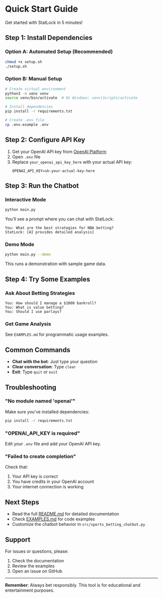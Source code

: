 # Quick Start Guide

Get started with StatLock in 5 minutes!

## Step 1: Install Dependencies

### Option A: Automated Setup (Recommended)
```bash
chmod +x setup.sh
./setup.sh
```

### Option B: Manual Setup
```bash
# Create virtual environment
python3 -m venv venv
source venv/bin/activate  # On Windows: venv\Scripts\activate

# Install dependencies
pip install -r requirements.txt

# Create .env file
cp .env.example .env
```

## Step 2: Configure API Key

1. Get your OpenAI API key from [OpenAI Platform](https://platform.openai.com/api-keys)
2. Open `.env` file
3. Replace `your_openai_api_key_here` with your actual API key:
   ```
   OPENAI_API_KEY=sk-your-actual-key-here
   ```

## Step 3: Run the Chatbot

### Interactive Mode
```bash
python main.py
```

You'll see a prompt where you can chat with StatLock:
```
You: What are the best strategies for NBA betting?
StatLock: [AI provides detailed analysis]
```

### Demo Mode
```bash
python main.py --demo
```

This runs a demonstration with sample game data.

## Step 4: Try Some Examples

### Ask About Betting Strategies
```
You: How should I manage a $1000 bankroll?
You: What is value betting?
You: Should I use parlays?
```

### Get Game Analysis
See `EXAMPLES.md` for programmatic usage examples.

## Common Commands

- **Chat with the bot**: Just type your question
- **Clear conversation**: Type `clear`
- **Exit**: Type `quit` or `exit`

## Troubleshooting

### "No module named 'openai'"
Make sure you've installed dependencies:
```bash
pip install -r requirements.txt
```

### "OPENAI_API_KEY is required"
Edit your `.env` file and add your OpenAI API key.

### "Failed to create completion"
Check that:
1. Your API key is correct
2. You have credits in your OpenAI account
3. Your internet connection is working

## Next Steps

- Read the full [README.md](README.md) for detailed documentation
- Check [EXAMPLES.md](EXAMPLES.md) for code examples
- Customize the chatbot behavior in `src/sports_betting_chatbot.py`

## Support

For issues or questions, please:
1. Check the documentation
2. Review the examples
3. Open an issue on GitHub

---

**Remember**: Always bet responsibly. This tool is for educational and entertainment purposes.
